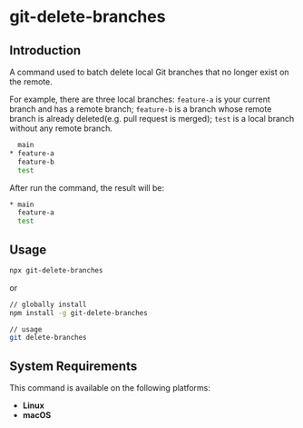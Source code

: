 # git-delete-branches

## Introduction

A command used to batch delete local Git branches that no longer exist on the remote.

For example, there are three local branches: `feature-a` is your current branch and has a remote branch; `feature-b` is a branch whose remote branch is already deleted(e.g. pull request is merged); `test` is a local branch without any remote branch.

```bash
  main
* feature-a
  feature-b
  test
```

After run the command, the result will be:

```bash
* main
  feature-a
  test
```

## Usage

```bash
npx git-delete-branches
```

or

```bash
// globally install
npm install -g git-delete-branches

// usage
git delete-branches
```

## System Requirements

This command is available on the following platforms:

- **Linux**
- **macOS**
